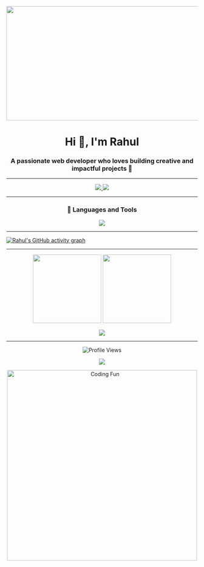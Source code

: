 <!-- Profile Header -->
<p align="center">
  <img src="https://media.giphy.com/media/qgQUggAC3Pfv687qPC/giphy.gif" width="600" height="300" />
</p>

<h1 align="center">Hi 👋, I'm Rahul</h1>
<h3 align="center">A passionate web developer who loves building creative and impactful projects 🚀</h3>

---

<!-- Social Links -->
<p align="center">
  <a href="https://www.linkedin.com/in/rahul-k-031627286" target="blank">
    <img src="https://img.shields.io/badge/LinkedIn-blue?style=for-the-badge&logo=linkedin" />
  </a>
  <a href="https://instagram.com/_rahul.io" target="blank">
    <img src="https://img.shields.io/badge/Instagram-%23E4405F?style=for-the-badge&logo=instagram&logoColor=white" />
  </a>
</p>

---

<h3 align="center">🚀 Languages and Tools</h3>
<p align="center">
  <img src="https://skillicons.dev/icons?i=html,css,js,react,nodejs,tailwind,python,git,github,figma,vscode" />
</p>

---

<!-- GitHub Activity Graph -->
[![Rahul's GitHub activity graph](https://github-readme-activity-graph.vercel.app/graph?username=rahulkannan08&theme=tokyo-night)](https://github.com/rahulkannan08)

---

<!-- GitHub Stats -->
<p align="center">
  <img src="https://github-readme-stats.vercel.app/api?username=rahulkannan08&show_icons=true&theme=tokyonight" height="180" />
  <img src="https://github-readme-stats.vercel.app/api/top-langs?username=rahulkannan08&layout=compact&theme=tokyonight" height="180" />
</p>

<!-- GitHub Streak -->
<p align="center">
  <img src="https://github-readme-streak-stats.herokuapp.com/?user=rahulkannan08&theme=tokyonight" />
</p>

---

<!-- Real-time Fun Tech Footer -->
<p align="center">
  <img src="https://komarev.com/ghpvc/?username=rahulkannan08&label=Profile%20views&color=brightgreen&style=flat" alt="Profile Views" />
</p>

<p align="center">
  <img src="https://github-profile-trophy.vercel.app/?username=rahulkannan08&theme=tokyonight&no-frame=true&no-bg=true&margin-w=4" />
</p>

<!-- Fun Footer GIF -->
<p align="center">
  <img src="https://media.giphy.com/media/L1R1tvI9svkIWwpVYr/giphy.gif" width="500" alt="Coding Fun" />
</p>

